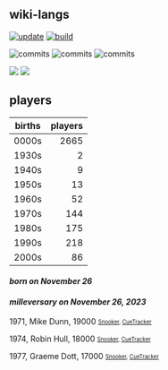## wiki-langs
[![update](https://github.com/dreamerminsk/wiki-langs/actions/workflows/update-tables.yml/badge.svg)](https://github.com/dreamerminsk/wiki-langs/actions/workflows/update-tables.yml)
[![build](https://github.com/dreamerminsk/wiki-langs/actions/workflows/build.yml/badge.svg)](https://github.com/dreamerminsk/wiki-langs/actions/workflows/build.yml)

![commits](https://img.shields.io/github/commit-activity/y/dreamerminsk/wiki-langs)
![commits](https://img.shields.io/github/commit-activity/m/dreamerminsk/wiki-langs)
![commits](https://img.shields.io/github/commit-activity/w/dreamerminsk/wiki-langs)

![](https://img.shields.io/github/languages/code-size/dreamerminsk/wiki-langs)
![](https://img.shields.io/github/repo-size/dreamerminsk/wiki-langs)

## players
| births | players |
| :----: | ------: |
| 0000s | 2665 |
| 1930s | 2 |
| 1940s | 9 |
| 1950s | 13 |
| 1960s | 52 |
| 1970s | 144 |
| 1980s | 175 |
| 1990s | 218 |
| 2000s | 86 |

#### ***born on November 26***


#### ***milleversary on November 26, 2023***
1971, Mike Dunn, 19000 <sub><sup>[Snooker](http://www.snooker.org/res/index.asp?player=54), [CueTracker](http://cuetracker.net/Players/mike-dunn/)</sup></sub>

1974, Robin Hull, 18000 <sub><sup>[Snooker](http://www.snooker.org/res/index.asp?player=549), [CueTracker](http://cuetracker.net/Players/robin-hull/)</sup></sub>

1977, Graeme Dott, 17000 <sub><sup>[Snooker](http://www.snooker.org/res/index.asp?player=52), [CueTracker](http://cuetracker.net/Players/graeme-dott/)</sup></sub>




